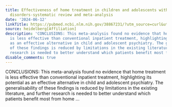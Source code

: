 ```yaml
---
title: Effectiveness of home treatment in children and adolescents with psychiatric
  disorders-systematic review and meta-analysis
date: '2024-06-12'
linkTitle: https://pubmed.ncbi.nlm.nih.gov/38867231/?utm_source=curl&utm_medium=rss&utm_campaign=pubmed-2&utm_content=1FakS-2QOkCT8HsMOQP1bCRQ4YzyumYOmxmF0moLsQ3dFB1E9V&fc=20220326224207&ff=20240613182215&v=2.18.0.post9+e462414
source: heidelberg[Affiliation]
description: 'CONCLUSIONS: This meta-analysis found no evidence that home treatment
  is less effective than conventional inpatient treatment, highlighting its potential
  as an effective alternative in child and adolescent psychiatry. The generalisability
  of these findings is reduced by limitations in the existing literature, and further
  research is needed to better understand which patients benefit most from home ...'
disable_comments: true
---
```

CONCLUSIONS: This meta-analysis found no evidence that home treatment is less effective than conventional inpatient treatment, highlighting its potential as an effective alternative in child and adolescent psychiatry. The generalisability of these findings is reduced by limitations in the existing literature, and further research is needed to better understand which patients benefit most from home ...